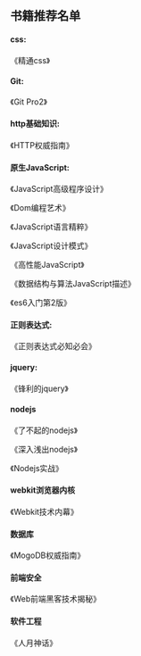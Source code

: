 ##  书籍推荐名单

#### css:

《精通css》

#### Git: 
《Git Pro2》

#### http基础知识:
《HTTP权威指南》

#### 原生JavaScript:

《JavaScript高级程序设计》

《Dom编程艺术》

《JavaScript语言精粹》

《JavaScript设计模式》

《高性能JavaScript》

《数据结构与算法JavaScript描述》

《es6入门第2版》

#### 正则表达式:

《正则表达式必知必会》

#### jquery:

《锋利的jquery》

#### nodejs

《了不起的nodejs》

《深入浅出nodejs》

《Nodejs实战》

#### webkit浏览器内核

《Webkit技术内幕》

#### 数据库

《MogoDB权威指南》

#### 前端安全

《Web前端黑客技术揭秘》

#### 软件工程

《人月神话》